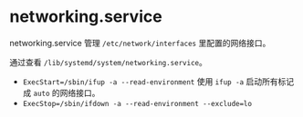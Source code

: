 # networking.service

networking.service 管理 `/etc/network/interfaces` 里配置的网络接口。

通过查看 `/lib/systemd/system/networking.service`。

- `ExecStart=/sbin/ifup -a --read-environment` 使用 `ifup -a` 启动所有标记成 `auto` 的网络接口。
- `ExecStop=/sbin/ifdown -a --read-environment --exclude=lo`
